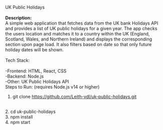 UK Public Holidays
<br>
<br>
<b>Description:</b>
<br>
A simple web application that fetches data from the UK bank Holidays API and provides a list of UK public holidays for a given year. The app checks the users location and matches it to a country within the UK (England, Scotland, Wales, and Northern Ireland) and displays the corresponding section upon page load. It also filters based on date so that only future holiday dates will be shown.
<br>
<br>
Tech Stack:
<br>
<br>
-Frontend: HTML, React, CSS
<br>
-Backend: Node.js
<br>
-Other: UK Public Holidays API
<br>
Steps to Run:
(requires Node.js v14 or higher)
<br>
1. git clone https://github.com/Leith-vdl/uk-public-holidays.git
<br>
2. cd uk-public-holidays
<br>
3. npm install
<br>
4. npm start
